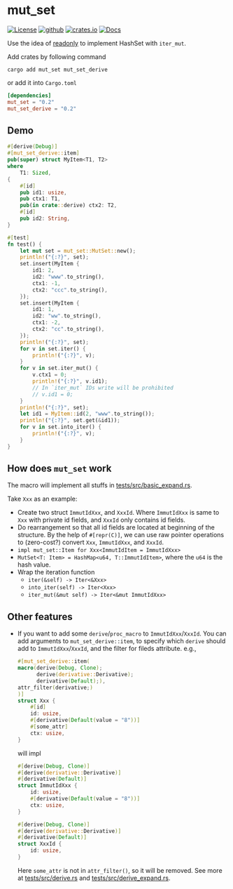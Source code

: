 # mut_set

[![License](https://img.shields.io/badge/License-MIT-blue.svg)](https://opensource.org/licenses/MIT)
[![github](https://img.shields.io/badge/github-main-blue?logo=github)](https://github.com/zao111222333/mut_set)
[![crates.io](https://shields.io/crates/v/mut_set.svg?style=flat-square&label=crates.io)](https://crates.io/crates/mut_set)
[![Docs](https://docs.rs/mut_set/badge.svg)](https://docs.rs/mut_set)


Use the idea of [readonly](https://crates.io/crates/readonly) to implement HashSet with `iter_mut`.

Add crates by following command

``` shell
cargo add mut_set mut_set_derive
```

or add it into `Cargo.toml`

```toml
[dependencies]
mut_set = "0.2"
mut_set_derive = "0.2"
```

## Demo

``` rust
#[derive(Debug)]
#[mut_set_derive::item]
pub(super) struct MyItem<T1, T2>
where
    T1: Sized,
{
    #[id]
    pub id1: usize,
    pub ctx1: T1,
    pub(in crate::derive) ctx2: T2,
    #[id]
    pub id2: String,
}

#[test]
fn test() {
    let mut set = mut_set::MutSet::new();
    println!("{:?}", set);
    set.insert(MyItem {
        id1: 2,
        id2: "www".to_string(),
        ctx1: -1,
        ctx2: "ccc".to_string(),
    });
    set.insert(MyItem {
        id1: 1,
        id2: "ww".to_string(),
        ctx1: -2,
        ctx2: "cc".to_string(),
    });
    println!("{:?}", set);
    for v in set.iter() {
        println!("{:?}", v);
    }
    for v in set.iter_mut() {
        v.ctx1 = 0;
        println!("{:?}", v.id1);
        // In `iter_mut` IDs write will be prohibited
        // v.id1 = 0;
    }
    println!("{:?}", set);
    let id1 = MyItem::id(2, "www".to_string());
    println!("{:?}", set.get(&id1));
    for v in set.into_iter() {
        println!("{:?}", v);
    }
}
```

## How does `mut_set` work

The macro will implement all stuffs in [tests/src/basic_expand.rs](tests/src/basic_expand.rs).

Take `Xxx` as an example:

+ Create two struct `ImmutIdXxx`, and `XxxId`. Where `ImmutIdXxx` is same to `Xxx` with private id fields, and `XxxId` only contains id fields.
+ Do rearrangement so that all id fields are located at beginning of the structure. By the help of `#[repr(C)]`, we can use raw pointer operations to (zero-cost?) convert `Xxx`, `ImmutIdXxx`, and `XxxId`.
+ `impl mut_set::Item for Xxx<ImmutIdItem = ImmutIdXxx>`
+ `MutSet<T: Item> = HashMap<u64, T::ImmutIdItem>`, where the `u64` is the hash value.
+ Wrap the iteration function
  + `iter(&self) -> Iter<&Xxx>`
  + `into_iter(self) -> Iter<Xxx>`
  + `iter_mut(&mut self) -> Iter<&mut ImmutIdXxx>`

## Other features

+ If you want to add some `derive`/`proc_macro` to `ImmutIdXxx`/`XxxId`. You can add arguments to `mut_set_derive::item`, to specify which `derive` should add to `ImmutIdXxx`/`XxxId`, and the filter for fileds attribute. e.g.,

    ``` rust
    #[mut_set_derive::item(
    macro(derive(Debug, Clone);
          derive(derivative::Derivative);
          derivative(Default);),
    attr_filter(derivative;)
    )]
    struct Xxx {
        #[id]
        id: usize,
        #[derivative(Default(value = "8"))]
        #[some_attr]
        ctx: usize,
    }
    ```

    will impl

    ``` rust
    #[derive(Debug, Clone)]
    #[derive(derivative::Derivative)]
    #[derivative(Default)]
    struct ImmutIdXxx {
        id: usize,
        #[derivative(Default(value = "8"))]
        ctx: usize,
    }

    #[derive(Debug, Clone)]
    #[derive(derivative::Derivative)]
    #[derivative(Default)]
    struct XxxId {
        id: usize,
    }
    ```

    Here `some_attr` is not in `attr_filter()`, so it will be removed. See more at [tests/src/derive.rs](tests/src/derive.rs) and [tests/src/derive_expand.rs](tests/src/derive_expand.rs).
